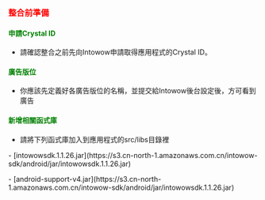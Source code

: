﻿﻿<h3 id='before' style='color:red'>整合前準備</h3>

<h4 id='CrystalID' style='color:green'>申請Crystal ID</h4>

- 請確認整合之前先向Intowow申請取得應用程式的Crystal ID。

<h4 id='CrystalID' style='color:green'>廣告版位</h4>

- 你應該先定義好各廣告版位的名稱，並提交給Intowow後台設定後，方可看到廣告

<h4 id='import' style='color:green'>新增相關函式庫</h4>

- 請將下列函式庫加入到應用程式的src/libs目錄裡
<p/>
<sdklink/>
	- [intowowsdk.1.1.26.jar](https://s3.cn-north-1.amazonaws.com.cn/intowow-sdk/android/jar/intowowsdk.1.1.26.jar)
<p/>
	- [android-support-v4.jar](https://s3.cn-north-1.amazonaws.com.cn/intowow-sdk/android/jar/intowowsdk.1.1.26.jar)

